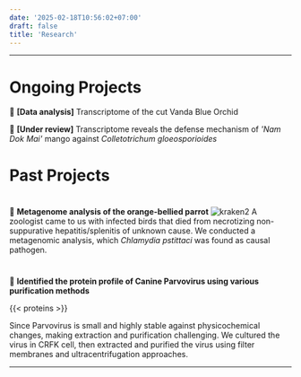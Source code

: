 ```yaml
---
date: '2025-02-18T10:56:02+07:00'
draft: false
title: 'Research'
---
```

---
# Ongoing Projects

🔬 **[Data analysis]** Transcriptome of the cut Vanda Blue Orchid

🔬 **[Under review]** Transcriptome reveals the defense mechanism of *'Nam Dok Mai'* mango against *Colletotrichum gloeosporioides*

#
#
# Past Projects
#
🔬 **Metagenome analysis of the orange-bellied parrot**
![kraken2]("research/P1.jpg")
A zoologist came to us with infected birds that died from necrotizing non-suppurative hepatitis/splenitis of unknown cause. We conducted a metagenomic analysis, which *Chlamydia pstittaci* was found as causal pathogen.    

#

🔬 **Identified the protein profile of Canine Parvovirus using various purification methods**

{{< proteins >}}

Since Parvovirus is small and highly stable against physicochemical changes, making extraction and purification challenging. We cultured the virus in CRFK cell, then extracted and purified the virus using filter membranes and ultracentrifugation approaches.









---